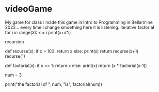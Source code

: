 # videoGame
 My game for class
I made this game in Intro to Programming in Bellarmine 2022... every time i change smoething here it is listening.
 iterative factorial
 for i in range(3):
    x = i
    print(x+x*i)

recursion

def recurse(x):
    if x > 100:
        return x
    else:
        print(x)
        return recurse(x+1)
recurse(1)


 def factorial(x):
     if x == 1:
         return x
     else:
         print(x)
         return (x * factorial(x-1))
        
 num = 3

 print("the factorial of ", num, "is", factorial(num))

